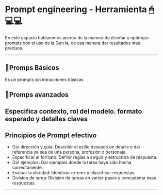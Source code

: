 # Prompt engineering - Herramienta 🖱💻💻

En este espacio hablaremos acerca de  la manera de diseñar y optimizar prompts con el uso de la Gen Ia, de esa manera dar resultados mas precisos.

---
## 👟Promps Básicos 
Es un prompts sin intrucciones básicas
## 🥾Promps avanzados 
Especifica contexto, rol del modelo. formato esperado y detalles claves
---
## Principios de Prompt efectivo
- Dar dirección y guia: Describir el estilo deseado en detalle o dar referencia ya sea de una persona, profesión o personaje.
- Especificar el formato: Definir reglas a swguir y estructura de respuesta.
- Dar ejemplos: Dar ejemplos donde la tarea haya sido hecha correctamente.
- Evaluar la claridad: Ideniticar errores y clasicficar respuestas.
- Division de tarea: Division de tareas en varios pasos y concadenar esas respuestas.
---
